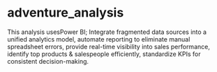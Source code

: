 # adventure_analysis
This analysis usesPower BI; Integrate fragmented data  sources into a unified analytics model, automate reporting to eliminate manual spreadsheet  errors, provide real-time visibility into sales performance, identify top products &amp; salespeople  efficiently, standardize KPIs for consistent decision-making.
